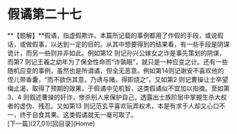 <h1 class="break">假谲第二十七</h1>
**【题解】**假谲，指虚假欺诈。本篇所记载的事例都用了作假的手段，或说假话，或做假事，以达到一定的目的。从其中想要得到的结果看，有一些手段是阴谋诡计，而另一些则并非如此。例如第12 则记孙兴公嫁女之诈是事先策划的阴谋，而第7 则记王羲之幼年为了保全性命而“诈孰眠”，就只是一种应变之计。还有一些随机应变的事例，虽然也是所谓谲，但全无恶意。例如第14则记谢安不喜欢他的侄儿带香囊，“而不欲伤其意。乃诱与赌，得即烧之”。又如第2 则记曹操让士卒望梅止渴，取得了预期的效果，于假谲中见机智，这类假谲似不宜加以指摘。至如第3、4 则叙述曹操的奸诈，惨杀别人来保护自己，透露出士族阶层中掌握生杀大权者的虚伪、残忍。又如第13 则记范玄平喜欢玩弄权术，本是有求于人却又心口不一，终于自食其果。这类假谲就无一毫可取了。
<br>[下一篇](27_01)[回目录](Home)
